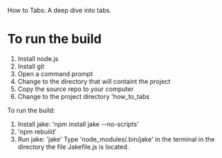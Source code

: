 How to Tabs: A deep dive into tabs.


To run the build
=================
1. Install node.js
2. Install git
3. Open a command prompt
4. Change to the directory that will containt the project
5. Copy the source repo to your computer
6. Change to the project directory 'how_to_tabs

To run the build:

1. Install jake: 'npm install jake --no-scripts'
2. 'npm rebuild'
3. Run jake: 'jake'
Type 'node_modules/.bin/jake' in the terminal in the directory the file Jakefile.js is located.